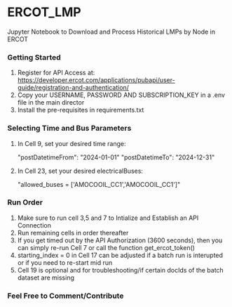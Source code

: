 # ERCOT_LMP
Jupyter Notebook to Download and Process Historical LMPs by Node in ERCOT

### Getting Started

1. Register for API Access at: https://developer.ercot.com/applications/pubapi/user-guide/registration-and-authentication/
2. Copy your USERNAME, PASSWORD AND SUBSCRIPTION_KEY in a .env file in the main director
3. Install the pre-requisites in requirements.txt

### Selecting Time and Bus Parameters

1. In Cell 9, set your desired time range:

    "postDatetimeFrom": "2024-01-01"
    "postDatetimeTo": "2024-12-31"

2. In Cell 23, set your desired electricalBuses:

    "allowed_buses = ['AMOCOOIL_CC1','AMOCOOIL_CC1']"

### Run Order

1. Make sure to run cell 3,5 and 7 to Intialize and Establish an API Connection
2. Run remaining cells in order thereafter 
3. If you get timed out by the API Authorization (3600 seconds), then you can simply re-run Cell 7 or call the function get_ercot_token()
4. starting_index = 0 in Cell 17 can be adjusted if a batch run is interupted or if you need to re-start mid run
5. Cell 19 is optional and for troubleshooting/if certain docIds of the batch dataset are missing

### Feel Free to Comment/Contribute